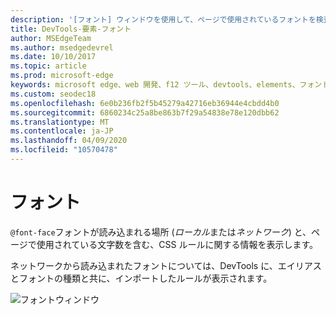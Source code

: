```yaml
---
description: '[フォント] ウィンドウを使用して、ページで使用されているフォントを検査する'
title: DevTools-要素-フォント
author: MSEdgeTeam
ms.author: msedgedevrel
ms.date: 10/10/2017
ms.topic: article
ms.prod: microsoft-edge
keywords: microsoft edge、web 開発、f12 ツール、devtools、elements、フォント、@font 顔
ms.custom: seodec18
ms.openlocfilehash: 6e0b236fb2f5b45279a42716eb36944e4cbdd4b0
ms.sourcegitcommit: 6860234c25a8be863b7f29a54838e78e120dbb62
ms.translationtype: MT
ms.contentlocale: ja-JP
ms.lasthandoff: 04/09/2020
ms.locfileid: "10570478"
---
```

# フォント

`@font-face`フォントが読み込まれる場所 (*ローカル*または*ネットワーク*) と、ページで使用されている文字数を含む、CSS ルールに関する情報を表示します。

ネットワークから読み込まれたフォントについては、DevTools に、エイリアスとフォントの種類と共に、インポートしたルールが表示されます。

![フォントウィンドウ](../media/elements_fonts.png)
